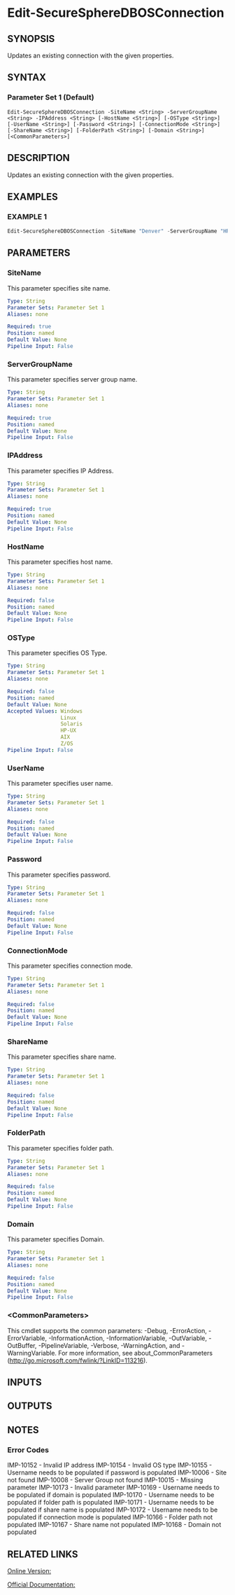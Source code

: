 ﻿# Edit-SecureSphereDBOSConnection

## SYNOPSIS
Updates an existing connection with the given properties.

## SYNTAX

### Parameter Set 1 (Default)
```
Edit-SecureSphereDBOSConnection -SiteName <String> -ServerGroupName <String> -IPAddress <String> [-HostName <String>] [-OSType <String>] [-UserName <String>] [-Password <String>] [-ConnectionMode <String>] [-ShareName <String>] [-FolderPath <String>] [-Domain <String>] [<CommonParameters>]
```

## DESCRIPTION
Updates an existing connection with the given properties.

## EXAMPLES

### EXAMPLE 1

```powershell
Edit-SecureSphereDBOSConnection -SiteName "Denver" -ServerGroupName "HR-Prod" -HostName "hostname" -OSType "aix" -UserName "root" -Password "1234"
```

## PARAMETERS

### SiteName
This parameter specifies site name.

```yaml
Type: String
Parameter Sets: Parameter Set 1
Aliases: none

Required: true
Position: named
Default Value: None
Pipeline Input: False
```

### ServerGroupName
This parameter specifies server group name.

```yaml
Type: String
Parameter Sets: Parameter Set 1
Aliases: none

Required: true
Position: named
Default Value: None
Pipeline Input: False
```

### IPAddress
This parameter specifies IP Address.

```yaml
Type: String
Parameter Sets: Parameter Set 1
Aliases: none

Required: true
Position: named
Default Value: None
Pipeline Input: False
```

### HostName
This parameter specifies host name.

```yaml
Type: String
Parameter Sets: Parameter Set 1
Aliases: none

Required: false
Position: named
Default Value: None
Pipeline Input: False
```

### OSType
This parameter specifies OS Type.

```yaml
Type: String
Parameter Sets: Parameter Set 1
Aliases: none

Required: false
Position: named
Default Value: None
Accepted Values: Windows
                 Linux
                 Solaris
                 HP-UX
                 AIX
                 Z/OS
Pipeline Input: False
```

### UserName
This parameter specifies user name.

```yaml
Type: String
Parameter Sets: Parameter Set 1
Aliases: none

Required: false
Position: named
Default Value: None
Pipeline Input: False
```

### Password
This parameter specifies password.

```yaml
Type: String
Parameter Sets: Parameter Set 1
Aliases: none

Required: false
Position: named
Default Value: None
Pipeline Input: False
```

### ConnectionMode
This parameter specifies connection mode.

```yaml
Type: String
Parameter Sets: Parameter Set 1
Aliases: none

Required: false
Position: named
Default Value: None
Pipeline Input: False
```

### ShareName
This parameter specifies share name.

```yaml
Type: String
Parameter Sets: Parameter Set 1
Aliases: none

Required: false
Position: named
Default Value: None
Pipeline Input: False
```

### FolderPath
This parameter specifies folder path.

```yaml
Type: String
Parameter Sets: Parameter Set 1
Aliases: none

Required: false
Position: named
Default Value: None
Pipeline Input: False
```

### Domain
This parameter specifies Domain.

```yaml
Type: String
Parameter Sets: Parameter Set 1
Aliases: none

Required: false
Position: named
Default Value: None
Pipeline Input: False
```

### \<CommonParameters\>
This cmdlet supports the common parameters: -Debug, -ErrorAction, -ErrorVariable, -InformationAction, -InformationVariable, -OutVariable, -OutBuffer, -PipelineVariable, -Verbose, -WarningAction, and -WarningVariable. For more information, see about_CommonParameters (http://go.microsoft.com/fwlink/?LinkID=113216).

## INPUTS

## OUTPUTS

## NOTES

### Error Codes
IMP-10152 - Invalid IP address
IMP-10154 - Invalid OS type
IMP-10155 - Username needs to be populated if password is populated
IMP-10006 - Site not found
IMP-10008 - Server Group not found
IMP-10015 - Missing parameter
IMP-10173 - Invalid parameter
IMP-10169 - Username needs to be populated if domain is populated
IMP-10170 - Username needs to be populated if folder path is populated
IMP-10171 - Username needs to be populated if share name is populated
IMP-10172 - Username needs to be populated if connection mode is populated
IMP-10166 - Folder path not populated
IMP-10167 - Share name not populated
IMP-10168 - Domain not populated

## RELATED LINKS

[Online Version:](https://github.com/akshinmustafayev/SecureSpherePS/tree/master/Documentation)

[Official Documentation:](https://docs.imperva.com/bundle/v13.6-api-reference-guide/page/61719.htm)



